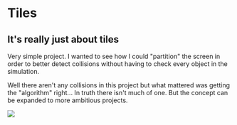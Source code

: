 # Tiles

## It's really just about tiles

Very simple project. I wanted to see how I could "partition" the screen in order to better detect collisions without having to check every object in the simulation. 

Well there aren't any collisions in this project but what mattered was getting the "algorithm" right...  In truth there isn't much of one. But the concept can be expanded to more ambitious projects. 

![](https://github.com/Games-and-dragons/tiles/blob/master/tiles.gif)
